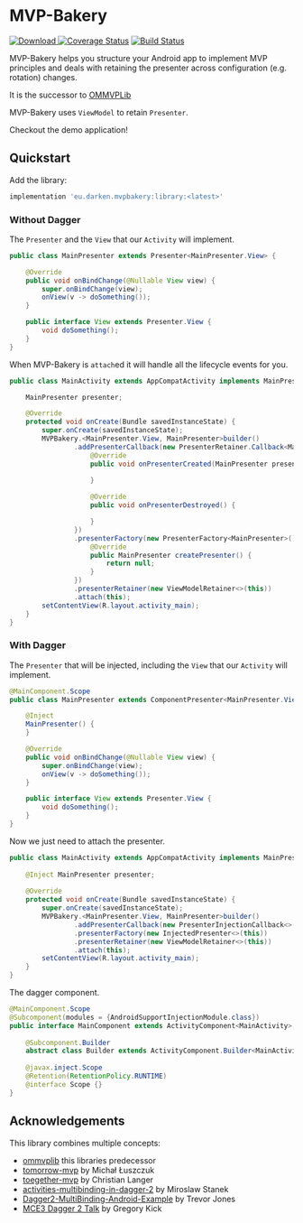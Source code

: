 # MVP-Bakery
[ ![Download](https://api.bintray.com/packages/darken/maven/mvp-bakery/images/download.svg) ](https://bintray.com/darken/maven/mvp-bakery/_latestVersion)
[![Coverage Status](https://coveralls.io/repos/github/d4rken/mvp-bakery/badge.svg)](https://coveralls.io/github/d4rken/mvp-bakery)
[![Build Status](https://travis-ci.org/d4rken/mvp-bakery.svg?branch=master)](https://travis-ci.org/d4rken/mvp-bakery)

MVP-Bakery helps you structure your Android app to implement MVP principles and deals with retaining the presenter across configuration (e.g. rotation) changes.

It is the successor to [OMMVPLib](https://github.com/d4rken/ommvplib)

MVP-Bakery uses `ViewModel` to retain `Presenter`.

Checkout the demo application!

## Quickstart
Add the library:
```groovy
implementation 'eu.darken.mvpbakery:library:<latest>'
```

### Without Dagger
The `Presenter` and the `View` that our `Activity` will implement.
```java
public class MainPresenter extends Presenter<MainPresenter.View> {

    @Override
    public void onBindChange(@Nullable View view) {
        super.onBindChange(view);
        onView(v -> doSomething());
    }

    public interface View extends Presenter.View {
        void doSomething();
    }
}

```

When MVP-Bakery is `attach`ed it will handle all the lifecycle events for you.
```java
public class MainActivity extends AppCompatActivity implements MainPresenter.View {

    MainPresenter presenter;

    @Override
    protected void onCreate(Bundle savedInstanceState) {
        super.onCreate(savedInstanceState);
        MVPBakery.<MainPresenter.View, MainPresenter>builder()
                .addPresenterCallback(new PresenterRetainer.Callback<MainPresenter.View, MainPresenter>() {
                    @Override
                    public void onPresenterCreated(MainPresenter presenter) {
                        
                    }

                    @Override
                    public void onPresenterDestroyed() {

                    }
                })
                .presenterFactory(new PresenterFactory<MainPresenter>() {
                    @Override
                    public MainPresenter createPresenter() {
                        return null;
                    }
                })
                .presenterRetainer(new ViewModelRetainer<>(this))
                .attach(this);
        setContentView(R.layout.activity_main);
    }
}
```

### With Dagger
The `Presenter` that will be injected, including the `View` that our `Activity` will implement.

```java
@MainComponent.Scope
public class MainPresenter extends ComponentPresenter<MainPresenter.View, MainComponent> {

    @Inject
    MainPresenter() {
    }

    @Override
    public void onBindChange(@Nullable View view) {
        super.onBindChange(view);
        onView(v -> doSomething());
    }

    public interface View extends Presenter.View {
        void doSomething();
    }
}

```

Now we just need to attach the presenter.

```java
public class MainActivity extends AppCompatActivity implements MainPresenter.View {
    
    @Inject MainPresenter presenter;
    
    @Override
    protected void onCreate(Bundle savedInstanceState) {
        super.onCreate(savedInstanceState);
        MVPBakery.<MainPresenter.View, MainPresenter>builder()
                .addPresenterCallback(new PresenterInjectionCallback<>(this))
                .presenterFactory(new InjectedPresenter<>(this))
                .presenterRetainer(new ViewModelRetainer<>(this))
                .attach(this);
        setContentView(R.layout.activity_main);
    }
}
```

The dagger component.
```java
@MainComponent.Scope
@Subcomponent(modules = {AndroidSupportInjectionModule.class})
public interface MainComponent extends ActivityComponent<MainActivity>, PresenterComponent<MainPresenter.View, MainPresenter> {
    
    @Subcomponent.Builder
    abstract class Builder extends ActivityComponent.Builder<MainActivity, MainComponent> {}
    
    @javax.inject.Scope
    @Retention(RetentionPolicy.RUNTIME)
    @interface Scope {}
}
```


## Acknowledgements
This library combines multiple concepts: 

* [ommvplib](https://github.com/d4rken/ommvplib) this libraries predecessor
* [tomorrow-mvp](https://github.com/michal-luszczuk/tomorrow-mvp) by Michał Łuszczuk
* [toegether-mvp](https://github.com/laenger/together-mvp) by Christian Langer
* [activities-multibinding-in-dagger-2](http://frogermcs.github.io/activities-multibinding-in-dagger-2/) by Miroslaw Stanek
* [Dagger2-MultiBinding-Android-Example](https://github.com/trevjonez/Dagger2-MultiBinding-Android-Example) by Trevor Jones
* [MCE3 Dagger 2 Talk](https://www.youtube.com/watch?v=iwjXqRlEevg) by Gregory Kick
